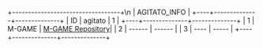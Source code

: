 +----------------------------------+\n
|            AGITATO_INFO           |
+----+--------------+--------------+
| ID |    agitato   |      1       |
+----+--------------+--------------+
| 1  |   M-GAME     | [M-GAME Repository](https://github.com/agitato1/m-game)|
| 2  |   ------     |   ------     |
| 3  |   ----       |   -----      |
+----+--------------+--------------+
